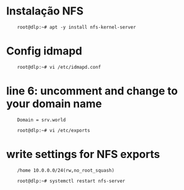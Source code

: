 # Instalação NFS

        root@dlp:~# apt -y install nfs-kernel-server

# Config idmapd

        root@dlp:~# vi /etc/idmapd.conf
        
# line 6: uncomment and change to your domain name
        Domain = srv.world
        
        root@dlp:~# vi /etc/exports
        
# write settings for NFS exports
        /home 10.0.0.0/24(rw,no_root_squash)
        
        root@dlp:~# systemctl restart nfs-server



        
